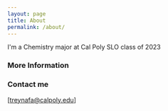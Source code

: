 ```yaml
---
layout: page
title: About
permalink: /about/
---
```


I'm a Chemistry major at Cal Poly SLO class of 2023

### More Information


### Contact me

[treynafa@calpoly.edu]
